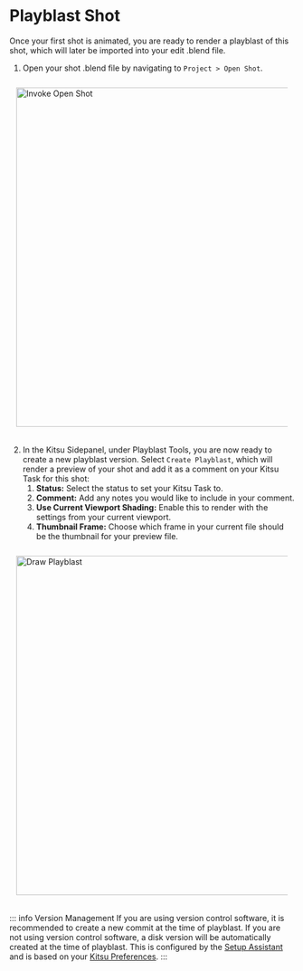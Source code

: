 # Playblast Shot

Once your first shot is animated, you are ready to render a playblast of this shot, which will later be imported into your edit .blend file.

1. Open your shot .blend file by navigating to `Project > Open Shot`.
<div style="padding: 12px; background: var(--color-bg-secondary, transparent); border-radius: 8px; margin-bottom: 20px;">
    <img src="/media/artist-guide/project_tools/invoke_open_shot.jpg" width="600" alt="Invoke Open Shot" style="display: block; margin: auto;" />
</div>

2. In the Kitsu Sidepanel, under Playblast Tools, you are now ready to create a new playblast version. Select `Create Playblast`, which will render a preview of your shot and add it as a comment on your Kitsu Task for this shot:
	1. **Status:** Select the status to set your Kitsu Task to.
	2. **Comment:** Add any notes you would like to include in your comment.
	3. **Use Current Viewport Shading:** Enable this to render with the settings from your current viewport.
	4. **Thumbnail Frame:** Choose which frame in your current file should be the thumbnail for your preview file.

<div style="padding: 12px; background: var(--color-bg-secondary, transparent); border-radius: 8px; margin-bottom: 20px;">
    <img src="/media/artist-guide/project_tools/draw_playblast.jpg" width="600" alt="Draw Playblast" style="display: block; margin: auto;" />
</div>

::: info Version Management
If you are using version control software, it is recommended to create a new commit at the time of playblast. If you are not using version control software, a disk version will be automatically created at the time of playblast. This is configured by the [Setup Assistant](/td-guide/setup_assistant) and is based on your [Kitsu Preferences](/td-guide/addon_preferences).
:::